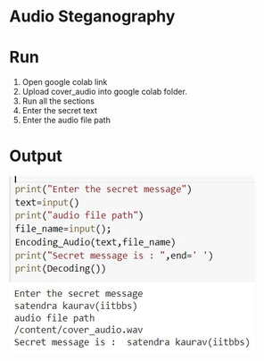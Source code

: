 Audio Steganography
====================

Run
=====
1. Open google colab link
2. Upload cover_audio into google colab folder.
3. Run all the sections
4. Enter the secret text 
5. Enter the audio file path

Output
======

![image](https://github.com/sas196/Audio_Steganography/blob/main/fl99925.JPG)
